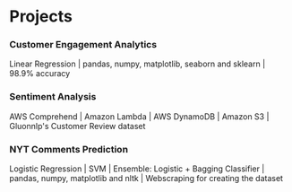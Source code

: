 # Projects


### Customer Engagement Analytics
Linear Regression | pandas, numpy, matplotlib, seaborn and sklearn | 98.9% accuracy

### Sentiment Analysis
AWS Comprehend | Amazon Lambda | AWS DynamoDB | Amazon S3 | Gluonnlp's Customer Review dataset

### NYT Comments Prediction
Logistic Regression | SVM | Ensemble: Logistic + Bagging Classifier | pandas, numpy, matplotlib and nltk | Webscraping for creating the dataset
